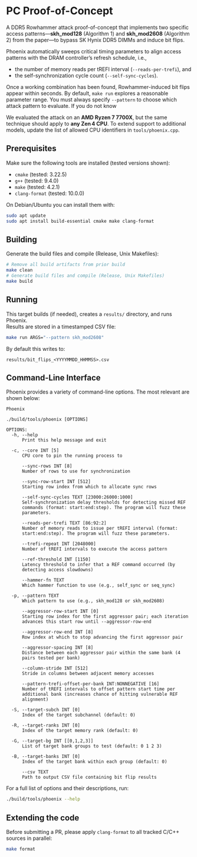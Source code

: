 # PC Proof-of-Concept

A DDR5 Rowhammer attack proof-of-concept that implements two specific access patterns—**skh_mod128** (Algorithm 1) and **skh_mod2608** (Algorithm 2) from the paper—to bypass SK Hynix DDR5 DIMMs and induce bit flips.

Phoenix automatically sweeps critical timing parameters to align access patterns with the DRAM controller’s refresh schedule, i.e.,
* the number of memory reads per tREFI interval (`--reads-per-trefi`), and  
* the self-synchronization cycle count (`--self-sync-cycles`).

Once a working combination has been found, Rowhammer-induced bit flips appear within seconds. By default, `make run` explores a reasonable parameter range. You must always specify `--pattern` to choose which attack pattern to evaluate. If you do not know 

We evaluated the attack on an **AMD Ryzen 7 7700X**,  but the same technique should apply to **any Zen 4 CPU**. To extend support to additional models, update the list of allowed CPU identifiers in `tools/phoenix.cpp`.

## Prerequisites

Make sure the following tools are installed (tested versions shown):

- `cmake` (tested: 3.22.5)  
- `g++` (tested: 9.4.0)  
- `make` (tested: 4.2.1)  
- `clang-format` (tested: 10.0.0)  

On Debian/Ubuntu you can install them with:

```bash
sudo apt update
sudo apt install build-essential cmake make clang-format
```

## Building

Generate the build files and compile (Release, Unix Makefiles):

```bash
# Remove all build artifacts from prior build
make clean
# Generate build files and compile (Release, Unix Makefiles)
make build
```

## Running

This target builds (if needed), creates a `results/` directory, and runs Phoenix.  
Results are stored in a timestamped CSV file:

```bash
make run ARGS="--pattern skh_mod2608"
```

By default this writes to:

```
results/bit_flips_<YYYYMMDD_HHMMSS>.csv
```

## Command-Line Interface

Phoenix provides a variety of command-line options. The most relevant are shown below:

```text
Phoenix

./build/tools/phoenix [OPTIONS]

OPTIONS:
  -h, --help
      Print this help message and exit

  -c, --core INT [5]
      CPU core to pin the running process to

      --sync-rows INT [8]
      Number of rows to use for synchronization

      --sync-row-start INT [512]
      Starting row index from which to allocate sync rows

      --self-sync-cycles TEXT [23000:26000:1000]
      Self-synchronization delay thresholds for detecting missed REF
      commands (format: start:end:step). The program will fuzz these
      parameters.

      --reads-per-trefi TEXT [86:92:2]
      Number of memory reads to issue per tREFI interval (format:
      start:end:step). The program will fuzz these parameters.

      --trefi-repeat INT [2048000]
      Number of tREFI intervals to execute the access pattern

      --ref-threshold INT [1150]
      Latency threshold to infer that a REF command occurred (by
      detecting access slowdowns)

      --hammer-fn TEXT
      Which hammer function to use (e.g., self_sync or seq_sync)

  -p, --pattern TEXT
      Which pattern to use (e.g., skh_mod128 or skh_mod2608)

      --aggressor-row-start INT [0]
      Starting row index for the first aggressor pair; each iteration
      advances this start row until --aggressor-row-end

      --aggressor-row-end INT [8]
      Row index at which to stop advancing the first aggressor pair

      --aggressor-spacing INT [8]
      Distance between each aggressor pair within the same bank (4
      pairs tested per bank)

      --column-stride INT [512]
      Stride in columns between adjacent memory accesses

      --pattern-trefi-offset-per-bank INT:NONNEGATIVE [16]
      Number of tREFI intervals to offset pattern start time per
      additional bank (increases chance of hitting vulnerable REF
      alignment)

  -S, --target-subch INT [0]
      Index of the target subchannel (default: 0)

  -R, --target-ranks INT [0]
      Index of the target memory rank (default: 0)

  -G, --target-bg INT [[0,1,2,3]]
      List of target bank groups to test (default: 0 1 2 3)

  -B, --target-banks INT [0]
      Index of the target bank within each group (default: 0)

      --csv TEXT
      Path to output CSV file containing bit flip results
```

For a full list of options and their descriptions, run:

```bash
./build/tools/phoenix --help
```

## Extending the code

Before submitting a PR, please apply `clang-format` to all tracked C/C++ sources in parallel:

```bash
make format
```
